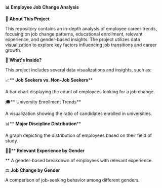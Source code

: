 **📊 Employee Job Change Analysis**

📌 **About This Project**

This repository contains an in-depth analysis of employee career trends, focusing on job change patterns, educational enrollment, relevant experience, and gender-based insights. The project utilizes data visualization to explore key factors influencing job transitions and career growth.

📂 **What's Inside?**

This project includes several data visualizations and insights, such as:


📈** **Job Seekers vs. Non-Job Seekers****

A bar chart displaying the count of employees looking for a job change.

🎓** University Enrollment Trends**

A visualization showing the ratio of candidates enrolled in universities.

📊** **Major Discipline Distribution****

A graph depicting the distribution of employees based on their field of study.

👩‍💻** **Relevant Experience by Gender**

**
A gender-based breakdown of employees with relevant experience.

⚖️ **Job Change by Gender**

A comparison of job-seeking behavior among different genders.
